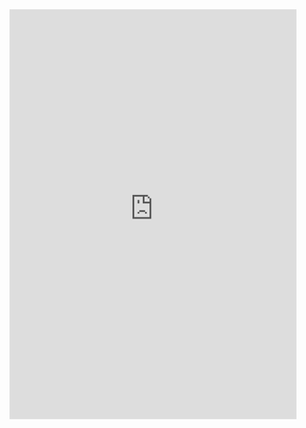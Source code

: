 <html lang="en-US">
    <head>
	<meta name="viewport" content="width=512px">
	<link rel="stylesheet" type="text/css" href="https://devsoftwaredevelopment.com/Resources/CSS/Fonts.css">
        <link rel="stylesheet" type="text/css" href="https://devsoftwaredevelopment.com/Resources/CSS/Page.css">
    </head>
    <body id="Body">
            <div id="BodyMainSection" class="TopToBottomSlide" style="position: relative">
                <iframe name="ProjectsWebFrame" id="PostNavigationBlock" class="TopToBottomSlide" src="https://devsoftwaredevelopment.com/SubPages/WLANHotspotCreator.html" style="height: 720px; width: 100%; border:none; background: rgba(0, 0, 0,0.30); font :normal 15px OCR A; position: relative"></iframe>
            </div>
            <br />
    </body>
</html>
